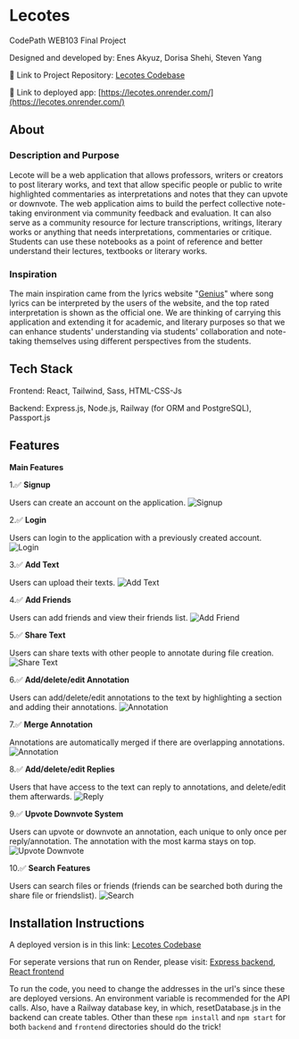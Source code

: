 # Lecotes

CodePath WEB103 Final Project

Designed and developed by: Enes Akyuz, Dorisa Shehi, Steven Yang

🔗 Link to Project Repository: [Lecotes Codebase](https://github.com/Lecotes/Codebase)

🔗 Link to deployed app: [https://lecotes.onrender.com/](https://lecotes.onrender.com/)

## About

### Description and Purpose

Lecote will be a web application that allows professors, writers or creators to post literary works, and text that allow specific people or public to write highlighted commentaries as interpretations and notes that they can upvote or downvote. The web application aims to build the perfect collective note-taking environment via community feedback and evaluation. It can also serve as a community resource for lecture transcriptions, writings, literary works or anything that needs interpretations, commentaries or critique. Students can use these notebooks as a point of reference and better understand their lectures, textbooks or literary works.

### Inspiration

The main inspiration came from the lyrics website "[Genius](https://genius.com/Lady-gaga-and-bruno-mars-die-with-a-smile-lyrics)" where song lyrics can be interpreted by the users of the website, and the top rated interpretation is shown as the official one. We are thinking of carrying this application and extending it for academic, and literary purposes so that we can enhance students' understanding via students' collaboration and note-taking themselves using different perspectives from the students.

## Tech Stack

Frontend: React, Tailwind, Sass, HTML-CSS-Js

Backend: Express.js, Node.js, Railway (for ORM and PostgreSQL), Passport.js

## Features

**Main Features**

1.✅ **Signup**

Users can create an account on the application.
![Signup](https://github.com/user-attachments/assets/49776fba-77f2-428b-b8e9-28f2379c244b)

2.✅ **Login**

Users can login to the application with a previously created account.
![Login](https://github.com/user-attachments/assets/e7f64c68-86b7-4e92-9e18-b0099987cee0)

3.✅ **Add Text**

Users can upload their texts.
![Add Text](https://github.com/user-attachments/assets/56ed21c3-1367-495d-8434-fb6be2aa66a9)

4.✅ **Add Friends**

Users can add friends and view their friends list.
![Add Friend](https://github.com/user-attachments/assets/71ebfcab-c689-447f-8a07-c77306ff65b8)

5.✅ **Share Text**

Users can share texts with other people to annotate during file creation.
![Share Text](https://github.com/user-attachments/assets/e7eabdbb-ab64-49d9-b5d3-51b10ee783a2)

6.✅ **Add/delete/edit Annotation**

Users can add/delete/edit annotations to the text by highlighting a section and adding their annotations.
![Annotation](https://github.com/user-attachments/assets/948786dd-01d2-4b3a-a3e0-666ba03c0441)

7.✅ **Merge Annotation**

Annotations are automatically merged if there are overlapping annotations.
![Annotation](https://github.com/user-attachments/assets/41c05c80-53a4-475c-95bf-9a31cd22d0fb)

8.✅ **Add/delete/edit Replies**

Users that have access to the text can reply to annotations, and delete/edit them afterwards.
![Reply](https://github.com/user-attachments/assets/6727e051-098e-4df8-a3af-cae605c8af2b)

9.✅ **Upvote Downvote System**

Users can upvote or downvote an annotation, each unique to only once per reply/annotation. The annotation with the most karma stays on top.
![Upvote Downvote](https://github.com/user-attachments/assets/0a68dea5-f278-4179-b5ea-88b191759466)

10.✅ **Search Features**

Users can search files or friends (friends can be searched both during the share file or friendslist).
![Search](https://github.com/user-attachments/assets/78185265-00b5-4a7f-b9f0-a8ba8b13b83d)

## Installation Instructions

A deployed version is in this link: [Lecotes Codebase](https://github.com/Lecotes/Codebase)

For seperate versions that run on Render, please visit: [Express backend](), [React frontend](https://github.com/Lecotes/frontend_deploy)

To run the code, you need to change the addresses in the url's since these are deployed versions. An environment variable is recommended for the API calls. Also, have a Railway database key, in which, resetDatabase.js in the backend can create tables. Other than these `npm install` and `npm start` for both `backend` and `frontend` directories should do the trick!
